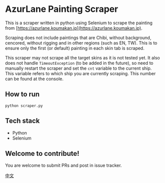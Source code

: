 # AzurLane Painting Scraper
This is a scraper written in python using Selenium to scrape the painting from [https://azurlane.koumakan.jp](https://azurlane.koumakan.jp).

Scraping does not include paintings that are Chibi, without background, cencored, without rigging and in other regions (such as EN, TW). This is to ensure only the first (or default) painting in each skin tab is scraped.

This scraper may not scrape all the target skins as it is not tested yet. It also does not handle `TimeoutException` (to be added in the future), so need to manually restart the scraper and set the `cnt` variable to the current ship. This variable refers to which ship you are currently scraping. This number can be found at the console.

## How to run
`python scraper.py`

## Tech stack
- Python
- Selenium

## Welcome to contribute!
You are welcome to submit PRs and post in issue tracker.

[中文](https://github.com/hhdqirui/AzurLane_painting_scraper/blob/master/README_zh.md)
